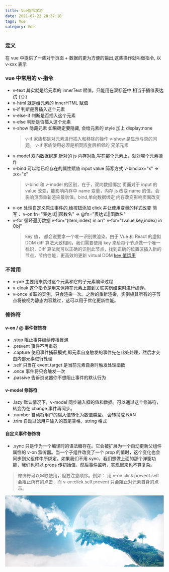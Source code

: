 ```yaml
---
title: Vue指令学习
date: 2021-07-22 20:37:18
tags: Vue
category: Vue
---
```


### 定义

在 vue 中提供了一些对于页面 + 数据的更为方便的输出,这些操作就叫做指令, 以 v-xxx 表示

### vue 中常用的 v-指令

-   v-text 其实就是给元素的 innerText 赋值，只能用在双标签中 相当于插值表达试 `{{}}`
-   v-html 就是给元素的 innerHTML 赋值
-   v-if 判断是否插入这个元素
-   v-else-if 判断是否插入这个元素
-   v-else 判断是否插入这个元素
-   v-show 隐藏元素 如果确定要隐藏, 会给元素的 style 加上 display:none
    > v-if 家族都是对元素进行插入和移除的操作 v-show 是显示与否的问题。 v-if 家族使用必须是相同嵌套层相邻的 兄弟元素
-   v-model 双向数据绑定,针对的 js 内存对象,写在那个元素上，就对哪个元素操作
-   v-bind 可以给已经存在的属性赋值 input value 简写方式 v-bind:xx="x" => :xx="x"
    > v-bind 和 v-model 的区别，在于，双向数据绑定 页面对于 input 的 value 改变，能影响内存中 name 变量，内存 js 改变 name 的值，会影响页面重新渲染最新值。bind,单向数据绑定 内存改变影响页面改变
-   v-on 处理自定义原生事件的,给按钮添加 click 并让使用变量的样式改变 简写： v-on:fn="表达式||函数名" => @fn="表达式||函数名"
-   v-for 循环遍历数据 v-for="(item,index) in arr" v-for="(value,key,index) in Obj"
    > key 值， 都会说要拿一个唯一识别做渲染。由于 Vue 和 React 的虚拟 DOM diff 算法大致相同，我们需要使用 key 来给每个节点做一个唯一标识，Diff 算法就可以正确的识别此节点，找到正确的位置区插入新的节点，节约性能，更高效的更新 virtual DOM [key 值运用](https://cn.vuejs.org/v2/api/#key)

### 不常用

-   v-pre 主要用来跳过这个元素和它的子元素编译过程
-   v-cloak 这个指令是用来保持在元素上直到关联实例结束时进行编译。
-   v-once 关联的实例，只会渲染一次。之后的重新渲染，实例极其所有的子节点将被视为静态内容跳过，这可以用于优化更新性能。

### 修饰符

#### v-on / @ 事件修饰符

-   .stop 阻止事件继续传播冒泡
-   .prevent 事件不再重载
-   .capture 使用事件捕获模式,即元素自身触发的事件先在此处处理，然后才交由内部元素进行处理
-   .self 只当在 event.target 是当前元素自身时触发处理函数
-   .once 事件将只会触发一次
-   .passive 告诉浏览器你不想阻止事件的默认行为

#### v-model 修饰符

-   .lazy 默认情况下，v-model 同步输入框的值和数据。可以通过这个修饰符，转变为在 change 事件再同步。
-   .number 自动将用户的输入值转化为数值类型。 会转换成 NAN
-   .trim 自动过滤用户输入的首尾空格，string 格式

#### 自定义事件修饰符

-   .sync 只是作为一个编译时的语法糖存在。它会被扩展为一个自动更新父组件属性的 v-on 监听器。当一个子组件改变了一个 prop 的值时，这个变化也会同步到父组件中所绑定。如果我们不用.sync，我们想做上面的那个弹窗功能，我们也可以 props 传初始值，然后事件监听，实现起来也不算复杂。

> 修饰符可以串联使用，但要注意顺序。例如： 用 v-on:click.prevent.self 会阻止所有的点击，而 v-on:click.self.prevent 只会阻止对元素自身的点击。

![BG图片](/img/1.jpg)
